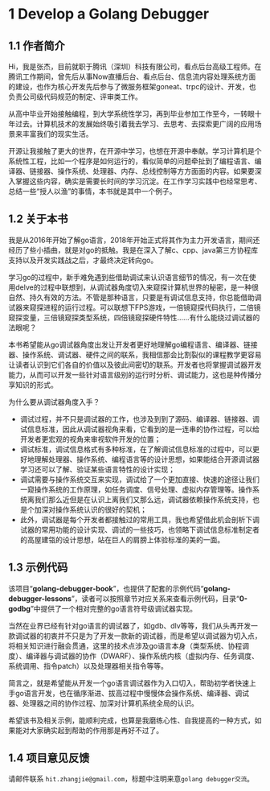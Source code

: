 # 1 Develop a Golang Debugger

## 1.1 作者简介

Hi，我是张杰，目前就职于腾讯（深圳）科技有限公司，看点后台高级工程师。在腾讯工作期间，曾先后从事Now直播后台、看点后台、信息流内容处理系统方面的建设，也作为核心开发先后参与了微服务框架goneat、trpc的设计、开发，也负责公司级代码规范的制定、评审类工作。

从高中毕业开始接触编程，到大学系统性学习，再到毕业参加工作至今，一转眼十年过去。计算机技术的发展始终吸引着我去学习、去思考、去探索更广阔的应用场景来丰富我们的现实生活。

开源让我接触了更大的世界，在开源中学习，也想在开源中奉献。学习计算机是个系统性工程，比如一个程序是如何运行的，看似简单的问题牵扯到了编程语言、编译器、链接器、操作系统、处理器、内存、总线控制等方方面面的内容。如果要深入掌握这些内容，确实是需要长时间的学习沉淀。在工作学习实践中也经常思考、总结一些“授人以渔”的事情，本书就是其中一个例子。

## 1.2 关于本书

我是从2016年开始了解go语言，2018年开始正式将其作为主力开发语言，期间还经历了些小插曲，就是对go的抵触。我是在深入了解c、cpp、java第三方协程库支持以及开发实践战之后，才最终决定转向go。

学习go的过程中，新手难免遇到些借助调试来认识语言细节的情况，有一次在使用delve的过程中联想到，从调试器角度切入来窥探计算机世界的秘密，是一种很自然、持久有效的方法。不管是那种语言，只要是有调试信息支持，你总能借助调试器来窥探进程的运行过程。可以联想下FPS游戏，一倍镜窥探代码执行，二倍镜窥探变量，三倍镜窥探类型系统，四倍镜窥探硬件特性……有什么能绕过调试器的法眼呢？

本书希望能从go调试器角度出发让开发者更好地理解go编程语言、编译器、链接器、操作系统、调试器、硬件之间的联系，我相信那会比割裂似的课程教学更容易让读者认识到它们各自的价值以及彼此间密切的联系。开发者也将掌握调试器开发能力，从而可以开发一些针对语言级别的运行时分析、调试能力，这也是种传播分享知识的形式。

为什么要从调试器角度入手？
- 调试过程，并不只是调试器的工作，也涉及到到了源码、编译器、链接器、调试信息标准，因此从调试器视角来看，它看到的是一连串的协作过程，可以给开发者更宏观的视角来审视软件开发的位置；
- 调试标准，调试信息格式有多种标准，在了解调试信息标准的过程中，可以更好地理解处理器、操作系统、编程语言等的设计思想，如果能结合开源调试器学习还可以了解、验证某些语言特性的设计实现；
- 调试需要与操作系统交互来实现，调试给了一个更加直接、快速的途径让我们一窥操作系统的工作原理，如任务调度、信号处理、虚拟内存管理等。操作系统离我们那么近但是在认识上离我们又那么远，调试器依赖操作系统支持，也是个加深对操作系统认识的很好的契机；
- 此外，调试器是每个开发者都接触过的常用工具，我也希望借此机会剖析下调试器的常用功能的设计实现、调试的一些技巧，也领略下调试信息标准制定者的高屋建瓴的设计思想，站在巨人的肩膀上体验标准的美的一面。

## 1.3 示例代码

该项目“**golang-debugger-book**”，也提供了配套的示例代码“**golang-debugger-lessons**”，读者可以按照章节对应关系来查看示例代码，目录“**0-godbg**”中提供了一个相对完整的go语言符号级调试器实现。

当然在业界已经有针对go语言的调试器了，如gdb、dlv等等，我们从头再开发一款调试器的初衷并不只是为了开发一款新的调试器，而是希望以调试器为切入点，将相关知识进行融会贯通，这里的技术点涉及go语言本身（类型系统、协程调度）、编译器与调试器的协作（DWARF）、操作系统内核（虚拟内存、任务调度、系统调用、指令patch）以及处理器相关指令等等。

简言之，就是希望能从开发一个go语言调试器作为入口切入，帮助初学者快速上手go语言开发，也在循序渐进、拔高过程中慢慢体会操作系统、编译器、调试器、处理器之间的协作过程、加深对计算机系统全局的认识。

希望该书及相关示例，能顺利完成，也算是我磨练心性、自我提高的一种方式，如果能对大家确实起到帮助的作用那是再好不过了。

## 1.4 项目意见反馈

请邮件联系 `hit.zhangjie@gmail.com`，标题中注明来意`golang debugger交流`。

